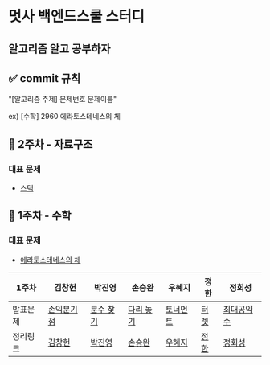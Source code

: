 # 멋사 백엔드스쿨 스터디
## 알고리즘 알고 공부하자

## ✅ commit 규칙
"[알고리즘 주제] 문제번호 문제이름"

ex) [수학] 2960 에라토스테네스의 체


## 🔢 2주차 - 자료구조
### 대표 문제
- [스택](https://www.acmicpc.net/problem/10828)


## 🔢 1주차 - 수학
### 대표 문제
- [에라토스테네스의 체](https://www.acmicpc.net/problem/2960)

| 1주차  | 김창헌    |  박진영    | 손승완  | 우혜지    |  정한  | 정회성 |
| ---- |--------------|------------|--------------|------------| --------------|------------|
| 발표문제  |  [손익분기점](https://www.acmicpc.net/problem/1712)   |  [분수 찾기](https://www.acmicpc.net/problem/1193)    | [다리 놓기](https://www.acmicpc.net/problem/1010)  | [토너먼트](https://www.acmicpc.net/problem/1057)    |  [터렛](https://www.acmicpc.net/problem/1002)  | [최대공약수](https://www.acmicpc.net/problem/1850) |
| 정리링크  | [김창헌](https://www.notion.so/1712-4aa4bdaec446404a91e5a9649186d082)   |  [박진영](https://www.notion.so/1193-8e46ddfcf6e04fa9b368fe9ec99d5aa5)    | [손승완](https://www.notion.so/1010-19a8444358e84b0aaa4130ec6b3a2b89)  | [우혜지](https://www.notion.so/1057-e2bd3655f65a411a9dc9633fe8922d1e)    |  [정한](https://www.notion.so/1002-2-e393265fc1e742ea89a01faf3b12ef31)  | [정회성](https://www.notion.so/1850-6cb59a7543044071be28616c656702cb) |


